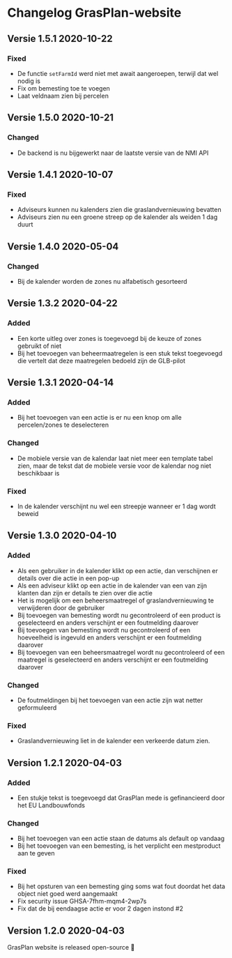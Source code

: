 # Changelog GrasPlan-website

## Versie 1.5.1 2020-10-22
### Fixed 
* De functie `setFarmId` werd niet met await aangeroepen, terwijl dat wel nodig is
* Fix om bemesting toe te voegen
* Laat veldnaam zien bij percelen

## Versie 1.5.0 2020-10-21
### Changed
* De backend is nu bijgewerkt naar de laatste versie van de NMI API

## Versie 1.4.1 2020-10-07
### Fixed
* Adviseurs kunnen nu kalenders zien die graslandvernieuwing bevatten
* Adviseurs zien nu een groene streep op de kalender als weiden 1 dag duurt

## Versie 1.4.0 2020-05-04
### Changed
* Bij de kalender worden de zones nu alfabetisch gesorteerd

## Versie 1.3.2 2020-04-22
### Added
* Een korte uitleg over zones is toegevoegd bij de keuze of zones gebruikt of niet
* Bij het toevoegen van beheermaatregelen is een stuk tekst toegevoegd die vertelt dat deze maatregelen bedoeld zijn de GLB-pilot

## Versie 1.3.1 2020-04-14
### Added
* Bij het toevoegen van een actie is er nu een knop om alle percelen/zones te deselecteren

### Changed
* De mobiele versie van de kalendar laat niet meer een template tabel zien, maar de tekst dat de mobiele versie voor de kalendar nog niet beschikbaar is

### Fixed
* In de kalender verschijnt nu wel een streepje wanneer er 1 dag wordt beweid

## Versie 1.3.0 2020-04-10
### Added
* Als een gebruiker in de kalender klikt op een actie, dan verschijnen er details over die actie in een pop-up
* Als een adviseur klikt op een actie in de kalender van een van zijn klanten dan zijn er details te zien over die actie
* Het is mogelijk om een beheersmaatregel of graslandvernieuwing te verwijderen door de gebruiker
* Bij toevoegen van bemesting wordt nu gecontroleerd of een product is geselecteerd en anders verschijnt er een foutmelding daarover
* Bij toevoegen van bemesting wordt nu gecontroleerd of een hoeveelheid is ingevuld en anders verschijnt er een foutmelding daarover
* Bij toevoegen van een beheersmaatregel wordt nu gecontroleerd of een maatregel is geselecteerd en anders verschijnt er een foutmelding daarover

### Changed
* De foutmeldingen bij het toevoegen van een actie zijn wat netter geformuleerd

### Fixed
* Graslandvernieuwing liet in de kalender een verkeerde datum zien.

## Version 1.2.1 2020-04-03
### Added
* Een stukje tekst is toegevoegd dat GrasPlan mede is gefinancieerd door het EU Landbouwfonds

### Changed
* Bij het toevoegen van een actie staan de datums als default op vandaag
* Bij het toevoegen van een bemesting, is het verplicht een mestproduct aan te geven

### Fixed
* Bij het opsturen van een bemesting ging soms wat fout doordat het data object niet goed werd aangemaakt
* Fix security issue GHSA-7fhm-mqm4-2wp7s
* Fix dat de bij eendaagse actie er voor 2 dagen instond #2

## Version 1.2.0 2020-04-03
GrasPlan website is released open-source :tada: